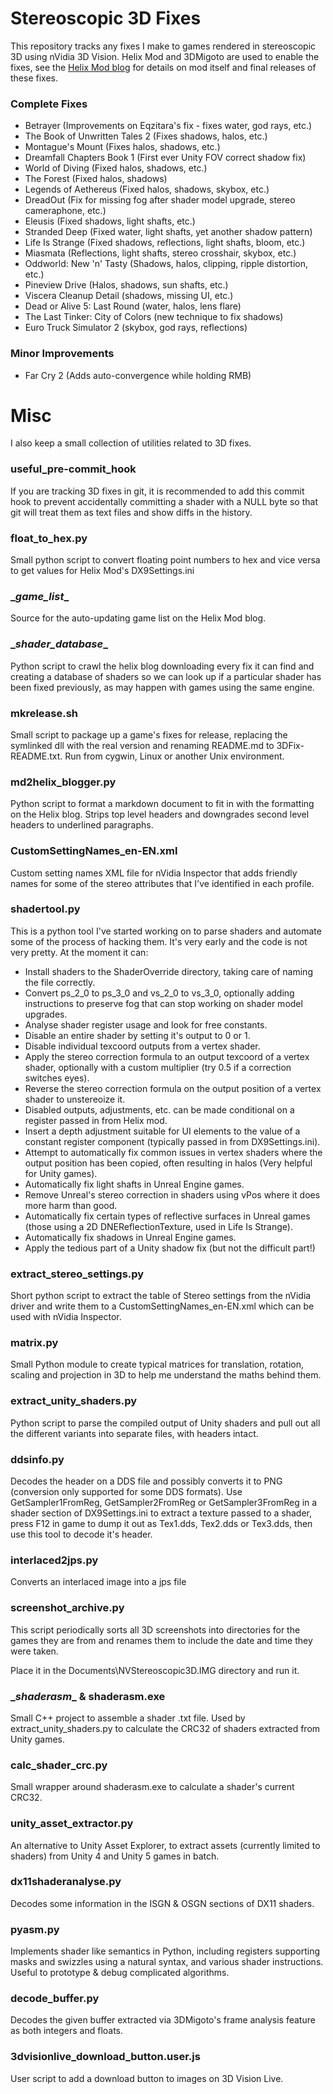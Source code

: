 Stereoscopic 3D Fixes
=====================
This repository tracks any fixes I make to games rendered in stereoscopic 3D
using nVidia 3D Vision. Helix Mod and 3DMigoto are used to enable the fixes,
see the [Helix Mod blog][1] for details on  mod itself and final releases of
these fixes.

[1]: http://helixmod.blogspot.com.au/

### Complete Fixes ###
- Betrayer (Improvements on Eqzitara's fix - fixes water, god rays, etc.)
- The Book of Unwritten Tales 2 (Fixes shadows, halos, etc.)
- Montague's Mount (Fixes halos, shadows, etc.)
- Dreamfall Chapters Book 1 (First ever Unity FOV correct shadow fix)
- World of Diving (Fixed halos, shadows, etc.)
- The Forest (Fixed halos, shadows)
- Legends of Aethereus (Fixed halos, shadows, skybox, etc.)
- DreadOut (Fix for missing fog after shader model upgrade, stereo cameraphone, etc.)
- Eleusis (Fixed shadows, light shafts, etc.)
- Stranded Deep (Fixed water, light shafts, yet another shadow pattern)
- Life Is Strange (Fixed shadows, reflections, light shafts, bloom, etc.)
- Miasmata (Reflections, light shafts, stereo crosshair, skybox, etc.)
- Oddworld: New 'n' Tasty (Shadows, halos, clipping, ripple distortion, etc.)
- Pineview Drive (Halos, shadows, sun shafts, etc.)
- Viscera Cleanup Detail (shadows, missing UI, etc.)
- Dead or Alive 5: Last Round (water, halos, lens flare)
- The Last Tinker: City of Colors (new technique to fix shadows)
- Euro Truck Simulator 2 (skybox, god rays, reflections)

### Minor Improvements ###
- Far Cry 2 (Adds auto-convergence while holding RMB)

Misc
====
I also keep a small collection of utilities related to 3D fixes.

### useful_pre-commit_hook ###
If you are tracking 3D fixes in git, it is recommended to add this commit hook
to prevent accidentally committing a shader with a NULL byte so that git will
treat them as text files and show diffs in the history.

### float_to_hex.py ###
Small python script to convert floating point numbers to hex and vice versa to
get values for Helix Mod's DX9Settings.ini

### \__game_list__ ###
Source for the auto-updating game list on the Helix Mod blog.

### \__shader_database__ ###
Python script to crawl the helix blog downloading every fix it can find and
creating a database of shaders so we can look up if a particular shader has
been fixed previously, as may happen with games using the same engine.

### mkrelease.sh ###
Small script to package up a game's fixes for release, replacing the symlinked
dll with the real version and renaming README.md to 3DFix-README.txt. Run from
cygwin, Linux or another Unix environment.

### md2helix_blogger.py ###
Python script to format a markdown document to fit in with the formatting on
the Helix blog. Strips top level headers and downgrades second level headers to
underlined paragraphs.

### CustomSettingNames_en-EN.xml ###
Custom setting names XML file for nVidia Inspector that adds friendly names for
some of the stereo attributes that I've identified in each profile.

### shadertool.py ###
This is a python tool I've started working on to parse shaders and automate
some of the process of hacking them. It's very early and the code is not very
pretty. At the moment it can:
- Install shaders to the ShaderOverride directory, taking care of naming the
  file correctly.
- Convert ps_2_0 to ps_3_0 and vs_2_0 to vs_3_0, optionally adding instructions
  to preserve fog that can stop working on shader model upgrades.
- Analyse shader register usage and look for free constants.
- Disable an entire shader by setting it's output to 0 or 1.
- Disable individual texcoord outputs from a vertex shader.
- Apply the stereo correction formula to an output texcoord of a vertex shader,
  optionally with a custom multiplier (try 0.5 if a correction switches eyes).
- Reverse the stereo correction formula on the output position of a vertex
  shader to unstereoize it.
- Disabled outputs, adjustments, etc. can be made conditional on a register
  passed in from Helix mod.
- Insert a depth adjustment suitable for UI elements to the value of a constant
  register component (typically passed in from DX9Settings.ini).
- Attempt to automatically fix common issues in vertex shaders where the output
  position has been copied, often resulting in halos (Very helpful for Unity
  games).
- Automatically fix light shafts in Unreal Engine games.
- Remove Unreal's stereo correction in shaders using vPos where it does more
  harm than good.
- Automatically fix certain types of reflective surfaces in Unreal games (those
  using a 2D DNEReflectionTexture, used in Life Is Strange).
- Automatically fix shadows in Unreal Engine games.
- Apply the tedious part of a Unity shadow fix (but not the difficult part!)

### extract_stereo_settings.py ###
Short python script to extract the table of Stereo settings from the nVidia
driver and write them to a CustomSettingNames_en-EN.xml which can be used with
nVidia Inspector.

### matrix.py ###
Small Python module to create typical matrices for translation, rotation,
scaling and projection in 3D to help me understand the maths behind them.

### extract_unity_shaders.py ###
Python script to parse the compiled output of Unity shaders and pull out all
the different variants into separate files, with headers intact.

### ddsinfo.py ###
Decodes the header on a DDS file and possibly converts it to PNG (conversion
only supported for some DDS formats). Use GetSampler1FromReg,
GetSampler2FromReg or GetSampler3FromReg in a shader section of DX9Settings.ini
to extract a texture passed to a shader, press F12 in game to dump it out as
Tex1.dds, Tex2.dds or Tex3.dds, then use this tool to decode it's header.

### interlaced2jps.py ###
Converts an interlaced image into a jps file

### screenshot_archive.py ###
This script periodically sorts all 3D screenshots into directories for the
games they are from and renames them to include the date and time they were
taken.

Place it in the Documents\NVStereoscopic3D.IMG directory and run it.

### \__shaderasm__ & shaderasm.exe ###
Small C++ project to assemble a shader .txt file. Used by
extract_unity_shaders.py to calculate the CRC32 of shaders extracted from Unity
games.

### calc_shader_crc.py ###
Small wrapper around shaderasm.exe to calculate a shader's current CRC32.

### unity_asset_extractor.py ###
An alternative to Unity Asset Explorer, to extract assets (currently limited to
shaders) from Unity 4 and Unity 5 games in batch.

### dx11shaderanalyse.py ###
Decodes some information in the ISGN & OSGN sections of DX11 shaders.

### pyasm.py ###
Implements shader like semantics in Python, including registers supporting
masks and swizzles using a natural syntax, and various shader instructions.
Useful to prototype & debug complicated algorithms.

### decode_buffer.py ###
Decodes the given buffer extracted via 3DMigoto's frame analysis feature as
both integers and floats.

### 3dvisionlive_download_button.user.js ###
User script to add a download button to images on 3D Vision Live.
